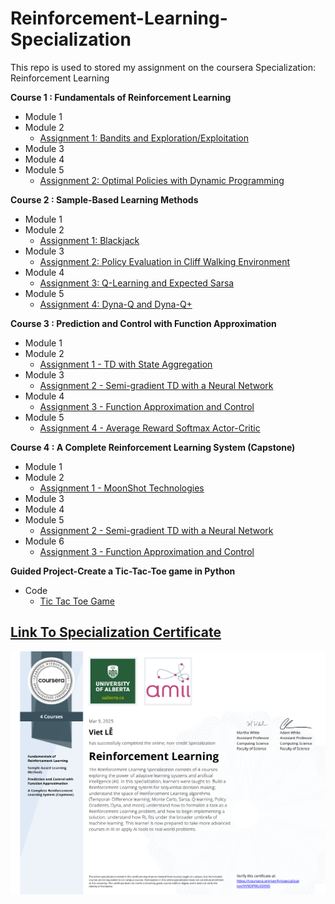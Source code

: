 # Reinforcement-Learning-Specialization
This repo is used to stored my assignment on the coursera Specialization: Reinforcement Learning

**Course 1 : Fundamentals of Reinforcement Learning**
  + Module 1
  + Module 2
    + [Assignment 1: Bandits and Exploration/Exploitation](https://github.com/VietSE173577/Reinforcement-Learning-Course/blob/main/coursera_course/Course1-Introduction%20to%20Reinforcement%20Learning/module2_assignment1/Assignment1.ipynb)
  + Module 3
  + Module 4
  + Module 5
    + [Assignment 2: Optimal Policies with Dynamic Programming](https://github.com/VietSE173577/Reinforcement-Learning-Course/blob/main/coursera_course/Course1-Introduction%20to%20Reinforcement%20Learning/module5_assignment2/Assignment2.ipynb)

**Course 2 : Sample-Based Learning Methods**
  + Module 1
  + Module 2
    + [Assignment 1: Blackjack](https://github.com/VietSE173577/Reinforcement-Learning-Course/blob/main/coursera_course/Course2-Sample-Based%20Learning%20Methods/module2_assignment1/Blackjack.ipynb)
  + Module 3
    + [Assignment 2: Policy Evaluation in Cliff Walking Environment](https://github.com/VietSE173577/Reinforcement-Learning-Course/blob/main/coursera_course/Course2-Sample-Based%20Learning%20Methods/module3_assignment2/assignment.ipynb)
  + Module 4
    + [Assignment 3: Q-Learning and Expected Sarsa](https://github.com/VietSE173577/Reinforcement-Learning-Course/blob/main/coursera_course/Course2-Sample-Based%20Learning%20Methods/module4_assignment3/assignment.ipynb)
  + Module 5
    + [Assignment 4: Dyna-Q and Dyna-Q+](https://github.com/VietSE173577/Reinforcement-Learning-Course/blob/main/coursera_course/Course2-Sample-Based%20Learning%20Methods/module5_assignment4/assignment.ipynb)

  
**Course 3 : Prediction and Control with Function Approximation**
  + Module 1
  + Module 2
    + [Assignment 1 - TD with State Aggregation](https://github.com/VietSE173577/Reinforcement-Learning-Course/blob/main/coursera_course/Course3-Prediction%20and%20Control%20with%20Function%20Approximation/module2_assignment1/assignment.ipynb)
  + Module 3
    + [Assignment 2 - Semi-gradient TD with a Neural Network](https://github.com/VietSE173577/Reinforcement-Learning-Course/blob/main/coursera_course/Course3-Prediction%20and%20Control%20with%20Function%20Approximation/module3_assignment2/assignment.ipynb)
  + Module 4
    + [Assignment 3 - Function Approximation and Control](https://github.com/VietSE173577/Reinforcement-Learning-Course/blob/main/coursera_course/Course3-Prediction%20and%20Control%20with%20Function%20Approximation/module4_assignment3/assignment.ipynb)
  + Module 5
    + [Assignment 4 - Average Reward Softmax Actor-Critic](https://github.com/VietSE173577/Reinforcement-Learning-Course/blob/main/coursera_course/Course3-Prediction%20and%20Control%20with%20Function%20Approximation/module5_assignment4/assignment.ipynb)

**Course 4 : A Complete Reinforcement Learning System (Capstone)**
  + Module 1
  + Module 2
    + [Assignment 1 - MoonShot Technologies](https://github.com/VietSE173577/Reinforcement-Learning-Course/blob/main/coursera_course/Course4-A%20Complete%20Reinforcement%20Learning%20System%20(Capstone)/module2_assignment1/Assignment1-v2.ipynb)
  + Module 3
  + Module 4
  + Module 5
    + [Assignment 2 - Semi-gradient TD with a Neural Network](https://github.com/VietSE173577/Reinforcement-Learning-Course/blob/main/coursera_course/Course4-A%20Complete%20Reinforcement%20Learning%20System%20(Capstone)/module5_assignment2/Course4ProgrammingAssignment2-v4.ipynb)
  + Module 6
    + [Assignment 3 - Function Approximation and Control](https://github.com/VietSE173577/Reinforcement-Learning-Course/blob/main/coursera_course/Course4-A%20Complete%20Reinforcement%20Learning%20System%20(Capstone)/module6_assignment3/assignment.ipynb)

**Guided Project-Create a Tic-Tac-Toe game in Python**
  + Code
    + [Tic Tac Toe Game](https://github.com/VietSE173577/Reinforcement-Learning-Course/blob/main/coursera_course/GuidedProject-Create%20a%20Tic-Tac-Toe%20game%20in%20Python/tictactoe.py)

## [Link To Specialization Certificate](https://coursera.org/share/b321349390a6dea222744c26e9f4bd3b)
<img src="Coursera VV9OPWLX0XNS.png">